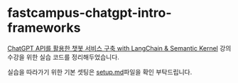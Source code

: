 # fastcampus-chatgpt-intro-frameworks

[ChatGPT API를 활용한 챗봇 서비스 구축
with LangChain & Semantic Kernel](https://fastcampus.co.kr/data_online_langchain) 강의 수강을 위한 실습 코드를 정리해두었습니다.

실습을 따라가기 위한 기본 셋팅은 [setup.md](/setup.md)파일을 확인 부탁드립니다.
